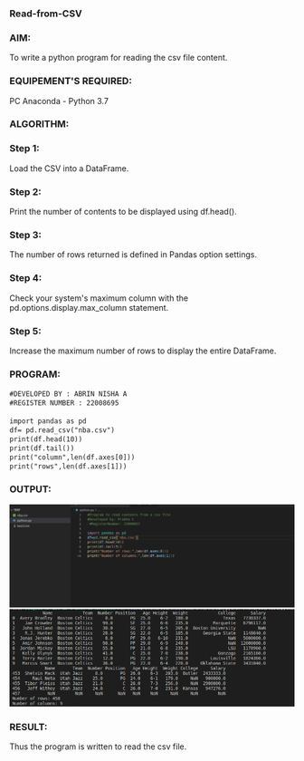 ### Read-from-CSV

### AIM:
To write a python program for reading the csv file content.

### EQUIPEMENT'S REQUIRED:
PC Anaconda - Python 3.7

### ALGORITHM:
### Step 1:
Load the CSV into a DataFrame.

### Step 2:
Print the number of contents to be displayed using df.head().

### Step 3:
The number of rows returned is defined in Pandas option settings.

### Step 4:
Check your system's maximum column with the pd.options.display.max_column statement.

### Step 5:
Increase the maximum number of rows to display the entire DataFrame.

### PROGRAM:
```
#DEVELOPED BY : ABRIN NISHA A
#REGISTER NUMBER : 22008695

import pandas as pd
df= pd.read_csv("nba.csv")
print(df.head(10))
print(df.tail())
print("column",len(df.axes[0]))
print("rows",len(df.axes[1]))
```

### OUTPUT:

![](./Screenshot%20from%202023-01-26%2016-51-38.png)
![](./Screenshot%20from%202023-01-26%2016-51-07.png)


### RESULT:
Thus the program is written to read the csv file.


